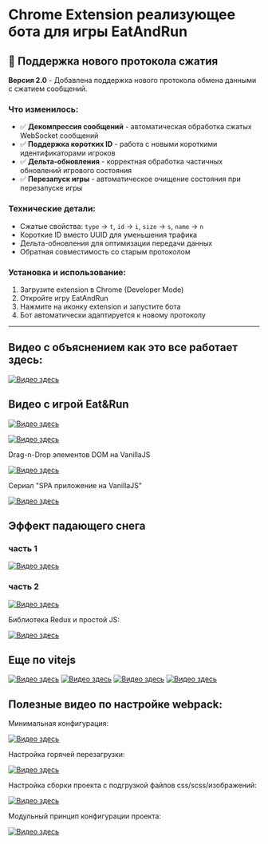 # Chrome Extension реализующее бота для игры EatAndRun

## 🚀 Поддержка нового протокола сжатия

**Версия 2.0** - Добавлена поддержка нового протокола обмена данными с сжатием сообщений.

### Что изменилось:
- ✅ **Декомпрессия сообщений** - автоматическая обработка сжатых WebSocket сообщений
- ✅ **Поддержка коротких ID** - работа с новыми короткими идентификаторами игроков
- ✅ **Дельта-обновления** - корректная обработка частичных обновлений игрового состояния
- ✅ **Перезапуск игры** - автоматическое очищение состояния при перезапуске игры

### Технические детали:
- Сжатые свойства: `type` → `t`, `id` → `i`, `size` → `s`, `name` → `n`
- Короткие ID вместо UUID для уменьшения трафика
- Дельта-обновления для оптимизации передачи данных
- Обратная совместимость со старым протоколом

### Установка и использование:
1. Загрузите extension в Chrome (Developer Mode)
2. Откройте игру EatAndRun
3. Нажмите на иконку extension и запустите бота
4. Бот автоматически адаптируется к новому протоколу

---

## Видео с объяснением как это все работает здесь:

[![Видео здесь](https://img.youtube.com/vi/iSpUBvY1Ok4/0.jpg)](https://www.youtube.com/watch?v=iSpUBvY1Ok4)

## Видео с игрой Eat&Run

[![Видео здесь](https://img.youtube.com/vi/dBTccUSORuA/0.jpg)](https://www.youtube.com/watch?v=dBTccUSORuA)

[![Видео здесь](https://img.youtube.com/vi/IMfbDOyCOs8/0.jpg)](https://www.youtube.com/watch?v=IMfbDOyCOs8)


Drag-n-Drop элементов DOM на VanillaJS

[![Видео здесь](https://img.youtube.com/vi/sqeM4vLuKX8/0.jpg)](https://www.youtube.com/watch?v=sqeM4vLuKX8)

Сериал "SPA приложение на VanillaJS"

[![Видео здесь](https://img.youtube.com/vi/eqAefmCqA6M/0.jpg)](https://www.youtube.com/watch?v=eqAefmCqA6M&list=PLCh6bwt6jth_fkFrU15eyY6Hv18NuWcwa)

## Эффект падающего снега

### часть 1
[![Видео здесь](https://img.youtube.com/vi/3xk4ldXe4YI/0.jpg)](https://www.youtube.com/watch?v=3xk4ldXe4YI)
### часть 2
[![Видео здесь](https://img.youtube.com/vi/S4CagEvz4WE/0.jpg)](https://www.youtube.com/watch?v=S4CagEvz4WE)

Библиотека Redux и простой JS:

[![Видео здесь](https://img.youtube.com/vi/snkfFLtdXRA/0.jpg)](https://www.youtube.com/watch?v=snkfFLtdXRA)


## Еще по vitejs

[![Видео здесь](https://img.youtube.com/vi/wIEauCguZGI/0.jpg)](https://www.youtube.com/watch?v=wIEauCguZGI)
[![Видео здесь](https://img.youtube.com/vi/t98Q9hliZZo/0.jpg)](https://www.youtube.com/watch?v=t98Q9hliZZo)
[![Видео здесь](https://img.youtube.com/vi/aMzCDR_MHF0/0.jpg)](https://www.youtube.com/watch?v=aMzCDR_MHF0)
[![Видео здесь](https://img.youtube.com/vi/TZN6dC7ZOs0/0.jpg)](https://www.youtube.com/watch?v=TZN6dC7ZOs0)


## Полезные видео по настройке webpack:

Минимальная конфигурация:

[![Видео здесь](https://img.youtube.com/vi/unEl3Hezwpw/0.jpg)](https://www.youtube.com/watch?v=unEl3Hezwpw)

Настройка горячей перезагрузки:

[![Видео здесь](https://img.youtube.com/vi/oOpzkF2nU0s/0.jpg)](https://www.youtube.com/watch?v=oOpzkF2nU0s)

Настройка сборки проекта с подгрузкой файлов css/scss/изображений:

[![Видео здесь](https://img.youtube.com/vi/3B-NGZmMe-Y/0.jpg)](https://www.youtube.com/watch?v=3B-NGZmMe-Y)

Модульный принцип конфигурации проекта:

[![Видео здесь](https://img.youtube.com/vi/fnUqyWyG5kk/0.jpg)](https://www.youtube.com/watch?v=fnUqyWyG5kk)






